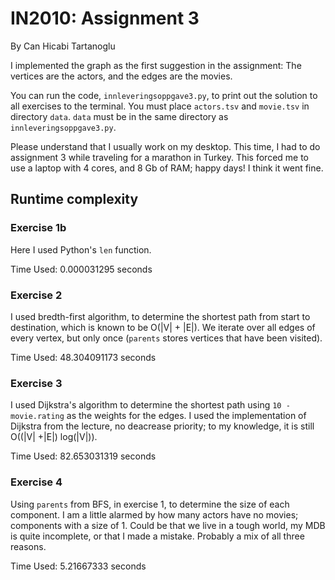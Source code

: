 # IN2010: Assignment 3
By Can Hicabi Tartanoglu

I implemented the graph as the first suggestion in the assignment: The vertices are the actors, and the edges are the movies.

You can run the code, `innleveringsoppgave3.py`, to print out the solution to all exercises to the terminal. You must place `actors.tsv` and `movie.tsv` in directory `data`. `data` must be in the same directory as `innleveringsoppgave3.py`.

Please understand that I usually work on my desktop. This time, I had to do assignment 3 while traveling for a marathon in Turkey. This forced me to use a laptop with 4 cores, and 8 Gb of RAM; happy days! I think it went fine.

## Runtime complexity

### Exercise 1b
Here I used Python's `len` function.

Time Used: 0.000031295 seconds

### Exercise 2
I used bredth-first algorithm, to determine the shortest path from start to destination, which is known to be O(|V| + |E|). We iterate over all edges of every vertex, but only once (`parents` stores vertices that have been visited).

Time Used: 48.304091173 seconds

### Exercise 3
I used Dijkstra's algorithm to determine the shortest path using `10 - movie.rating` as the weights for the edges. I used the implementation of Dijkstra from the lecture, no deacrease priority; to my knowledge, it is still O((|V| +|E|) log(|V|)).

Time Used: 82.653031319 seconds

### Exercise 4
Using `parents` from BFS, in exercise 1, to determine the size of each component. I am a little alarmed by how many actors have no movies; components with a size of 1. Could be that we live in a tough world, my MDB is quite incomplete, or that I made a mistake. Probably a mix of all three reasons.

Time Used: 5.21667333 seconds

